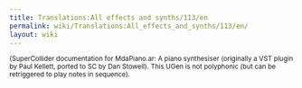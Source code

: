 ```yaml
---
title: Translations:All effects and synths/113/en
permalink: wiki/Translations:All_effects_and_synths/113/en/
layout: wiki
---
```


<small>(SuperCollider documentation for MdaPiano.ar: A piano synthesiser
(originally a VST plugin by Paul Kellett, ported to SC by Dan Stowell).
This UGen is not polyphonic (but can be retriggered to play notes in
sequence).</small>
